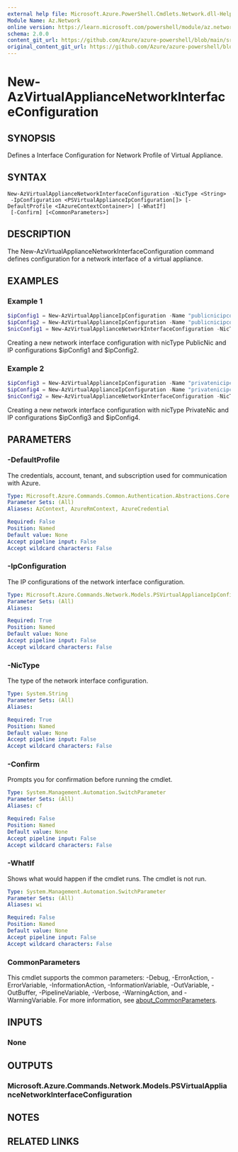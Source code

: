 ```yaml
---
external help file: Microsoft.Azure.PowerShell.Cmdlets.Network.dll-Help.xml
Module Name: Az.Network
online version: https://learn.microsoft.com/powershell/module/az.network/new-azvirtualappliancenetworkinterfaceconfiguration
schema: 2.0.0
content_git_url: https://github.com/Azure/azure-powershell/blob/main/src/Network/Network/help/New-AzVirtualApplianceNetworkInterfaceConfiguration.md
original_content_git_url: https://github.com/Azure/azure-powershell/blob/main/src/Network/Network/help/New-AzVirtualApplianceNetworkInterfaceConfiguration.md
---
```


# New-AzVirtualApplianceNetworkInterfaceConfiguration

## SYNOPSIS
Defines a Interface Configuration for Network Profile of Virtual Appliance.

## SYNTAX

```
New-AzVirtualApplianceNetworkInterfaceConfiguration -NicType <String>
 -IpConfiguration <PSVirtualApplianceIpConfiguration[]> [-DefaultProfile <IAzureContextContainer>] [-WhatIf]
 [-Confirm] [<CommonParameters>]
```

## DESCRIPTION
The New-AzVirtualApplianceNetworkInterfaceConfiguration command defines configuration for a network interface of a virtual appliance.

## EXAMPLES

### Example 1
```powershell
$ipConfig1 = New-AzVirtualApplianceIpConfiguration -Name "publicnicipconfig" -Primary $true
$ipConfig2 = New-AzVirtualApplianceIpConfiguration -Name "publicnicipconfig-2" -Primary $false
$nicConfig1 = New-AzVirtualApplianceNetworkInterfaceConfiguration -NicType "PublicNic" -IpConfiguration $ipConfig1, $ipConfig2
```

Creating a new network interface configuration with nicType PublicNic and IP configurations $ipConfig1 and $ipConfig2.

### Example 2
```powershell
$ipConfig3 = New-AzVirtualApplianceIpConfiguration -Name "privatenicipconfig" -Primary $true
$ipConfig4 = New-AzVirtualApplianceIpConfiguration -Name "privatenicipconfig-2" -Primary $false
$nicConfig2 = New-AzVirtualApplianceNetworkInterfaceConfiguration -NicType "PrivateNic" -IpConfiguration $ipConfig3, $ipConfig4
```

Creating a new network interface configuration with nicType PrivateNic and IP configurations $ipConfig3 and $ipConfig4.

## PARAMETERS

### -DefaultProfile
The credentials, account, tenant, and subscription used for communication with Azure.

```yaml
Type: Microsoft.Azure.Commands.Common.Authentication.Abstractions.Core.IAzureContextContainer
Parameter Sets: (All)
Aliases: AzContext, AzureRmContext, AzureCredential

Required: False
Position: Named
Default value: None
Accept pipeline input: False
Accept wildcard characters: False
```

### -IpConfiguration
The IP configurations of the network interface configuration.

```yaml
Type: Microsoft.Azure.Commands.Network.Models.PSVirtualApplianceIpConfiguration[]
Parameter Sets: (All)
Aliases:

Required: True
Position: Named
Default value: None
Accept pipeline input: False
Accept wildcard characters: False
```

### -NicType
The type of the network interface configuration.

```yaml
Type: System.String
Parameter Sets: (All)
Aliases:

Required: True
Position: Named
Default value: None
Accept pipeline input: False
Accept wildcard characters: False
```

### -Confirm
Prompts you for confirmation before running the cmdlet.

```yaml
Type: System.Management.Automation.SwitchParameter
Parameter Sets: (All)
Aliases: cf

Required: False
Position: Named
Default value: None
Accept pipeline input: False
Accept wildcard characters: False
```

### -WhatIf
Shows what would happen if the cmdlet runs.
The cmdlet is not run.

```yaml
Type: System.Management.Automation.SwitchParameter
Parameter Sets: (All)
Aliases: wi

Required: False
Position: Named
Default value: None
Accept pipeline input: False
Accept wildcard characters: False
```

### CommonParameters
This cmdlet supports the common parameters: -Debug, -ErrorAction, -ErrorVariable, -InformationAction, -InformationVariable, -OutVariable, -OutBuffer, -PipelineVariable, -Verbose, -WarningAction, and -WarningVariable. For more information, see [about_CommonParameters](http://go.microsoft.com/fwlink/?LinkID=113216).

## INPUTS

### None

## OUTPUTS

### Microsoft.Azure.Commands.Network.Models.PSVirtualApplianceNetworkInterfaceConfiguration

## NOTES

## RELATED LINKS
